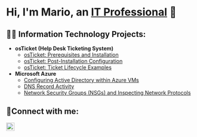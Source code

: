 <h1>Hi, I'm Mario, an <a href="https://linkedin.com/in/mario-deberry-a3867918a">IT Professional</a> 👋</h1>

<h2>👨‍💻 Information Technology Projects:</h2>

- <b>osTicket (Help Desk Ticketing System)</b>
  - [osTicket: Prerequisites and Installation](https://github.com/MarioDeberry/osticket-prereqs)
  - [osTicket: Post-Installation Configuration](https://github.com/MarioDeberry/osTicket-Post)
  - [osTicket: Ticket Lifecycle Examples](https://github.com/MarioDeberry/osTicket-Ticket-Lifecycle-Examples)
- <b>Microsoft Azure</b>
  - [Configuring Active Directory within Azure VMs](https://github.com/MarioDeberry/Configuring-Active-Directory-within-Azure-VMs)
  - [DNS Record Activity](https://github.com/MarioDeberry/DNS-Record-Activity)
  - [Network Security Groups (NSGs) and Inspecting Network Protocols](https://github.com/MarioDeberry/Network-Security-Groups-NSGs-and-Inspecting-Network-Protocols)

<h2>🤳Connect with me:</h2>


[<img align="left" alt="Josh | LinkedIn" width="22px" src="https://cdn.jsdelivr.net/npm/simple-icons@v3/icons/linkedin.svg" />][linkedin]

[linkedin]: https://linkedin.com/in/mario-deberry-a3867918a
